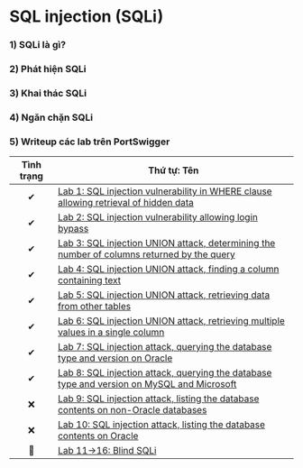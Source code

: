 # SQL injection (SQLi)

### 1) SQLi là gì?

### 2) Phát hiện SQLi

### 3) Khai thác SQLi

### 4) Ngăn chặn SQLi

### 5) Writeup các lab trên PortSwigger

| Tình trạng | Thứ tự: Tên |
|:-:|-|
| ✔ | [Lab 1: SQL injection vulnerability in WHERE clause allowing retrieval of hidden data](https://github.com/C4T-cat/WriteUp_Port_Swigger/tree/main/SQL%20injection/Lab%201:%20Determining%20the%20number%20of%20columns%20returned%20by%20the%20query) |
| ✔ | [Lab 2: SQL injection vulnerability allowing login bypass](https://github.com/C4T-cat/WriteUp_Port_Swigger/tree/main/SQL%20injection/Lab%202:%20Finding%20a%20column%20containing%20text) |
| ✔ | [Lab 3: SQL injection UNION attack, determining the number of columns returned by the query](https://github.com/C4T-cat/WriteUp_Port_Swigger/tree/main/SQL%20injection/Lab%203:%20Retrieving%20data%20from%20other%20tables) |
| ✔ | [Lab 4: SQL injection UNION attack, finding a column containing text](https://github.com/C4T-cat/WriteUp_Port_Swigger/tree/main/SQL%20injection/Lab%204:%20Retrieving%20multiple%20values%20in%20a%20single%20column) |
| ✔ | [Lab 5: SQL injection UNION attack, retrieving data from other tables](https://github.com/C4T-cat/WriteUp_Port_Swigger/tree/main/SQL%20injection/Lab%205:%20Querying%20the%20database%20type%20and%20version%20on%20Oracle) |
| ✔ | [Lab 6: SQL injection UNION attack, retrieving multiple values in a single column](https://github.com/C4T-cat/WriteUp_Port_Swigger/tree/main/SQL%20injection/Lab%206:%20Querying%20the%20database%20type%20and%20version%20on%20MySQL%20and%20Microsoft) |
| ✔ | [Lab 7: SQL injection attack, querying the database type and version on Oracle](https://github.com/C4T-cat/WriteUp_Port_Swigger/tree/main/SQL%20injection/Lab%207:%20Listing%20the%20database%20contents%20on%20non-Oracle%20databases) |
| ✔ | [Lab 8: SQL injection attack, querying the database type and version on MySQL and Microsoft](https://github.com/C4T-cat/WriteUp_Port_Swigger/tree/main/SQL%20injection/Lab%208:%20Listing%20the%20database%20contents%20on%20Oracle) |
| ❌ | [Lab 9: SQL injection attack, listing the database contents on non-Oracle databases](https://github.com/C4T-cat/WriteUp_Port_Swigger/tree/main/SQL%20injection/Lab%209:%20SQL%20injection%20attack,%20listing%20the%20database%20contents%20on%20non-Oracle%20databases) |
| ❌ | [Lab 10: SQL injection attack, listing the database contents on Oracle](https://github.com/C4T-cat/WriteUp_Port_Swigger/tree/main/SQL%20injection/Lab%2010:%20SQL%20injection%20attack,%20listing%20the%20database%20contents%20on%20Oracle) |
| 📁 | [Lab 11->16: Blind SQLi](https://github.com/C4T-cat/WriteUp_Port_Swigger/tree/main/SQL%20injection/Blind%20SQLi) |
